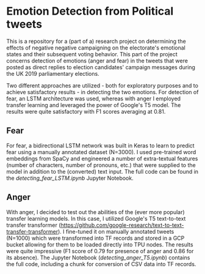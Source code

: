 ﻿# Emotion Detection from Political tweets

 This is a repository for a (part of a) research project on determining the effects of negative negative campaigning on the electorate's emotional states and their subsequent voting behavior. This part of the project concerns detection of emotions (anger and fear) in the tweets that were posted as direct replies to election candidates' campaign messages during the UK 2019 parliamentary elections. 

Two different approaches are utilized - both for exploratory purposes and to achieve satisfactory results - in detecting the two emotions. For detection of fear, an LSTM architecture was used, whereas with anger I employed transfer learning and leveraged the power of Google's T5 model. The results were quite satisfactory with F1 scores averaging at 0.81. 

## Fear
For fear, a bidirectional LSTM network was built in Keras to learn to predict fear using a manually annotated dataset (N=3000). I used pre-trained word embeddings from SpaCy and engineered a number of extra-textual features (number of characters, number of pronouns, etc.) that were supplied to the model in addition to the (converted) text input. The full code can be found in the *detecting_fear_LSTM.ipynb* Jupyter Notebook.

## Anger
With anger, I decided to test out the abilities of the (ever more popular) transfer learning models. In this case, I utilized Google's T5 text-to-text transfer transformer (https://github.com/google-research/text-to-text-transfer-transformer). I fine-tuned it on manually annotated tweets (N=1000) which were transformed into TF records and stored in a GCP bucket allowing for them to be loaded directly into TPU nodes. The results were quite impressive (F1 score of 0.79 for presence of anger and 0.86 for its absence). The Jupyter Notebook (*detecting_anger_T5.ipynb*) contains the full code, including a chunk for conversion of CSV data into TF records.
